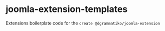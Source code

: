# joomla-extension-templates

Extensions boilerplate code for the `create @dgrammatiko/joomla-extension`
